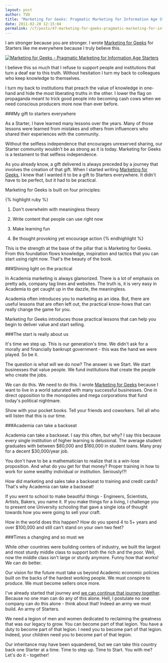 ```yaml
---
layout: post
author: TVD
title: "Marketing for Geeks: Pragmatic Marketing for Information Age Starters"
date: 2011-02-20 12:15:04
permalink: /c7/posts/47-marketing-for-geeks-pragmatic-marketing-for-information-age-starters
---
```


I am stronger because you are stronger. I wrote [Marketing for Geeks][1] for Starters like me everywhere because I truly believe this.

<a href="http://techoctave.com/marketing-for-geeks"><img src="https://techoctave.com/c7/static/marketing-for-geeks-front-and-back-cover.png" alt="Marketing for Geeks - Pragmatic Marketing for Information Age Starters"/></a>

I believe this so much that I refuse to support people and institutions that turn a deaf ear to this truth. Without hesitation I turn my back to colleagues who keep knowledge to themselves.

I turn my back to institutions that preach the value of knowledge in one-hand and hide the most liberating truths in the other. I lower the flag on propaganda meant to trick good people into becoming cash cows when we need conscious producers more now than ever before.

###My gift to starters everywhere

As a Starter, I have learned many lessons over the years. Many of those lessons were learned from mistakes and others from influencers who shared their experiences with the community.

Without the selfless independence that encourages unreserved sharing, our Starter community wouldn't be as strong as it is today. Marketing for Geeks is  a testament to that selfless independence. 

As you already know, a gift delivered is always preceded by a journey that involves the creation of that gift. When I started writing [Marketing for Geeks][3], I knew that I wanted it to be a gift to Starters everywhere. It didn't have to be perfect, but it had to be practical.

Marketing for Geeks is built on four principles:

{% highlight ruby %}
1. Don't overwhelm with meaningless theory 

2. Write content that people can use right now

3. Make learning fun

4. Be thought provoking yet encourage action
{% endhighlight %}

This is the strength at the base of the pillar that is Marketing for Geeks. From this foundation flows knowledge, inspiration and tactics that you can start using right now. That's the beauty of the book.

###Shining light on the practical

In Academia marketing is always glamorized. There is a lot of emphasis on pretty ads, company tag lines and websites. The truth is, it is very easy in Academia to get caught up in the dazzle, the meaningless.

Academia often introduces you to marketing as an idea. But, there are useful lessons that are often left out, the practical know-hows that can really change the game for you. 

Marketing for Geeks introduces those practical lessons that can help you begin to deliver value and start selling.

###The start is really about us

It's time we step up. This is our generation's time. We didn't ask for a morally and financially bankrupt government - this was the hand we were played. So be it.

The question is what will we do now? The answer is we Start. We start businesses that value people. We fund institutions that create the people who create the jobs.

We can do this. We need to do this. I wrote [Marketing for Geeks][4] because I want to live in a world saturated with many successful businesses. One in direct opposition to the monopolies and mega corporations that fund today's political nightmare.

Show with your pocket books. Tell your friends and coworkers. Tell all who will listen that this is our time.

###Academia can take a backseat

Academia can take a backseat. I say this often, but why? I say this because every single institution of higher learning is delusional. The average student graduates with between $80,000 and $160,000 in student loans. Many pray for a decent $30,000/year job.

You don't have to be a mathematician to realize that is a win-lose proposition. And what do you get for that money? Proper training in how to work for some wealthy individual or institution. Seriously!?!

How did marketing and sales take a backseat to training and credit cards? That's why Academia can take a backseat!

If you went to school to make beautiful things - Engineers, Scientists, Artists, Bakers, you name it. If you make things for a living, I challenge you to present one University schooling that gave a single iota of thought towards how you were going to sell your craft.

How in the world does this happen? How do you spend 4 to 5+ years and over $100,000 and still can't stand on your own two feet? 

###Times a changing and so must we

While other countries were building centers of industry, we built the largest and most sturdy middle class to support both the rich and the poor. Well, now the middle class isn't large or sturdy anymore. Funny how that works! We can do better.

Our vision for the future must take us beyond Academic economic policies built on the backs of the hardest working people. We must conspire to produce. We must become sellers once more.

I've already started that journey and [we can continue that journey together][5]. Because no one man can do any of this alone. Hell, I postulate no one company can do this alone - think about that! Indeed an army we must build. An army of Starters.

We need a legion of men and women dedicated to reclaiming the greatness that was our legacy to grow. You can become part of that legion. You have a duty to become part of that legion. I need you to become part of that legion. Indeed, your children need you to become part of that legion.

Our inheritance may have been squandered, but we can take this country back one Starter at a time. Time to step up. Time to Start. You with me? Let's do it - together!


  [1]: http://techoctave.com/marketing-for-geeks
  [2]: https://techoctave.com/c7/static/marketing-for-geeks-front-and-back-cover.png
  [3]: http://techoctave.com/marketing-for-geeks
  [4]: http://techoctave.com/marketing-for-geeks
  [5]: http://techoctave.com/marketing-for-geeks
